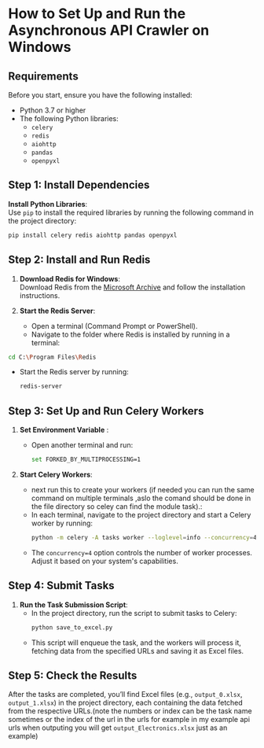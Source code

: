 

# **How to Set Up and Run the Asynchronous API Crawler on Windows**

## **Requirements**

Before you start, ensure you have the following installed:

- Python 3.7 or higher
- The following Python libraries:
  - `celery`
  - `redis`
  - `aiohttp`
  - `pandas`
  - `openpyxl`

## **Step 1: Install Dependencies**
 **Install Python Libraries**:  
   Use `pip` to install the required libraries by running the following command in the project directory:

   ```bash
   pip install celery redis aiohttp pandas openpyxl
   ```

## **Step 2: Install and Run Redis**

1. **Download Redis for Windows**:  
   Download Redis from the [Microsoft Archive](https://github.com/MicrosoftArchive/redis/releases) and follow the installation instructions.

2. **Start the Redis Server**:
   - Open a terminal (Command Prompt or PowerShell).
   - Navigate to the folder where Redis is installed by running in a terminal:
  ```bash
  cd C:\Program Files\Redis
  ```
   - Start the Redis server by running:
     ```bash
     redis-server
     ```

## **Step 3: Set Up and Run Celery Workers**

1. **Set Environment Variable** :
   - Open another terminal and run:
     ```bash
     set FORKED_BY_MULTIPROCESSING=1
     ```

2. **Start Celery Workers**:
   - next run this to create your workers (if needed you can run the same command on multiple terminals ,aslo the comand should be done in the file directory so celey can find the module task).:
   - In each terminal, navigate to the project directory and start a Celery worker by running:
     ```bash
     python -m celery -A tasks worker --loglevel=info --concurrency=4
     ```
   - The `concurrency=4` option controls the number of worker processes. Adjust it based on your system's capabilities.

## **Step 4: Submit Tasks**

1. **Run the Task Submission Script**:
   - In the project directory, run the script to submit tasks to Celery:
     ```bash
     python save_to_excel.py
     ```
   - This script will enqueue the task, and the workers will process it, fetching data from the specified URLs and saving it as Excel files.

## **Step 5: Check the Results**

After the tasks are completed, you’ll find Excel files (e.g., `output_0.xlsx`, `output_1.xlsx`) in the project directory, each containing the data fetched from the respective URLs.(note the numbers or index can be the task name sometimes or the index of the url in the urls for example in my example api urls when outputing you will get `output_Electronics.xlsx` just as an example)


